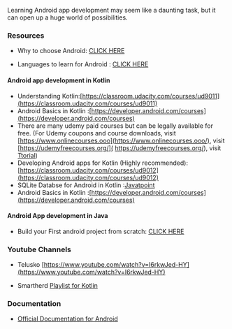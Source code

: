 Learning Android app development may seem like a daunting task, but it can open up a huge world of possibilities. 
### Resources

- Why to choose Android: [CLICK HERE](https://www.hokuapps.com/blogs/10-reasons-choose-android-mobile-application-development/#:~:text=Android%20is%20a%20platform%20that,developers%20are%20intimately%20familiar%20with.)

- Languages to learn for Android : [CLICK HERE](https://www.geeksforgeeks.org/top-programming-languages-for-android-app-development/)


#### Android app development in Kotlin

- Understanding Kotlin:[https://classroom.udacity.com/courses/ud9011](https://classroom.udacity.com/courses/ud9011)
- Android Basics in Kotlin :[https://developer.android.com/courses](https://developer.android.com/courses)
- There are many udemy paid courses but can be legally available for free.
    (For Udemy coupons and course downloads,
                        visit [https://www.onlinecourses.ooo](https://www.onlinecourses.ooo/),
                        visit [https://udemyfreecourses.org/]( https://udemyfreecourses.org/),
                        visit [Ttorial](https://ttorial.com/?__cf_chl_jschl_tk__=f96f0851ad5259eed174fac0c07764f57d282054-1595687354-0-AS3P_fNsjd9ipLRLdISsZhD5O8K1ZiN0F9RgFHIRoLOJZFbfF1UuenY7mGHJNrhFpMXz4vtksn6NxhurV3NzyPLK_-Wt1xCD3P0XwyAKLLHbTreUCK0wAUF7MMjxmhjK4VqMtbsvyJ5CFApufN2H4vQ4FiIywwd2XNjNaGtQOwVSnSEhxYcxchHSdE2I_sq5mIMyIhcBRXRjaF-HpyhtqG1nMcfhqLhrAjdyMtAOmLAkAJSdUWHDo5n8vyCyu3xcLyuR9VYfHKtcHNItRldec9CrwkcvqHavF_tj1FarZ3xgGAufGQo5Mh_vCfomsaJjlAWfx_pP5ZZFyS7Bwf-Vofk))
- Developing Android apps for Kotlin (Highly recommended): [https://classroom.udacity.com/courses/ud9012](https://classroom.udacity.com/courses/ud9012)
- SQLite Databse for Android in Kotlin :[Javatpoint](https://www.javatpoint.com/kotlin-android-sqlite-tutorial#:~:text=%E2%86%92%20%E2%86%90%20prev-,Kotlin%20Android%20SQLite%20Tutorial,database%20is%20embedded%20in%20android.)
- Android Basics in Kotlin :[https://developer.android.com/courses](https://developer.android.com/courses)

#### Android App development in Java

- Build your First android project from scratch: [CLICK HERE](https://codelabs.developers.google.com/codelabs/build-your-first-android-app/#0)


### Youtube Channels 

- Telusko [https://www.youtube.com/watch?v=I6rkwJed-HY](https://www.youtube.com/watch?v=I6rkwJed-HY)

- Smartherd [Playlist for Kotlin](https://www.youtube.com/playlist?list=PLlxmoA0rQ-LwgK1JsnMsakYNACYGa1cjR)


### Documentation

- [Official Documentation for Android](https://developer.android.com/docs)
